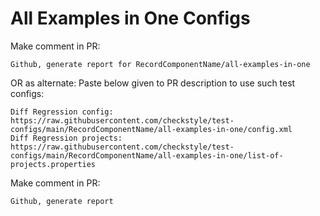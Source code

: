# All Examples in One Configs
Make comment in PR:
```
Github, generate report for RecordComponentName/all-examples-in-one
```
OR as alternate:
Paste below given to PR description to use such test configs:
```
Diff Regression config: https://raw.githubusercontent.com/checkstyle/test-configs/main/RecordComponentName/all-examples-in-one/config.xml
Diff Regression projects: https://raw.githubusercontent.com/checkstyle/test-configs/main/RecordComponentName/all-examples-in-one/list-of-projects.properties
```
Make comment in PR:
```
Github, generate report
```

